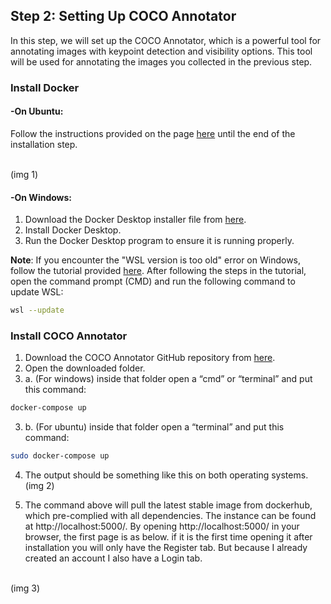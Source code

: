 
## Step 2: Setting Up COCO Annotator

In this step, we will set up the COCO Annotator, which is a powerful tool for annotating images with keypoint detection and visibility options. This tool will be used for annotating the images you collected in the previous step.

### Install Docker

#### -On Ubuntu:
Follow the instructions provided on the page [here](https://docs.docker.com/engine/install/ubuntu/) until the end of the installation step.

<br>(img 1)<br>

#### -On Windows:
1. Download the Docker Desktop installer file from [here](https://hub.docker.com/editions/community/docker-ce-desktop-windows).
2. Install Docker Desktop.
3. Run the Docker Desktop program to ensure it is running properly.

**Note**: If you encounter the "WSL version is too old" error on Windows, follow the tutorial provided [here](https://stackoverflow.com/questions/67168809/docker-desktop-requires-a-newer-wsl-kernel-version-on-windows). After following the steps in the tutorial, open the command prompt (CMD) and run the following command to update WSL:
   ```bash
   wsl --update
   ```

### Install COCO Annotator
1. Download the COCO Annotator GitHub repository from [here](https://github.com/jsbroks/coco-annotator).
2. Open the downloaded folder.
3. a. (For windows) inside that folder open a “cmd” or “terminal” and put this command:
```bash
docker-compose up
```
3. b. (For ubuntu) inside that folder open a “terminal” and put this command:
```bash
sudo docker-compose up
```

4. The output should be something like this on both operating systems.
<br>(img 2) <br>


5. The command above will pull the latest stable image from dockerhub, which pre-complied with all dependencies. The instance can be found at http://localhost:5000/. By opening http://localhost:5000/ in your browser, the first page is as below. if it is the first time opening it after installation you will only have the Register tab. But because I already created an account I also have a Login tab.

<br>(img 3) <br>
